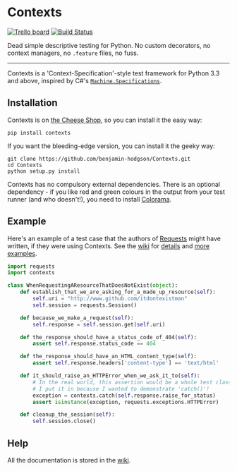 Contexts
========
[![Trello board](http://codehum.com/static/media/project/trello-icon2.png)](https://trello.com/b/uPgp50AF/contexts-development)
[![Build Status](https://travis-ci.org/benjamin-hodgson/Contexts.png?branch=master)](https://travis-ci.org/benjamin-hodgson/Contexts)

Dead simple descriptive testing for Python. No custom decorators, no context managers,
no `.feature` files, no fuss.

-----------------------------

Contexts is a 'Context-Specification'-style test framework for Python 3.3 and above, inspired by C#'s
[`Machine.Specifications`](https://github.com/machine/machine.specifications).

Installation
------------
Contexts is on [the Cheese Shop](https://pypi.python.org/pypi/Contexts), so you can install it the easy way:
```
pip install contexts
```

If you want the bleeding-edge version, you can install it the geeky way:
```
git clone https://github.com/benjamin-hodgson/Contexts.git
cd Contexts
python setup.py install
```

Contexts has no compulsory external dependencies. There is an optional dependency -
if you like red and green colours in the output from your test runner
(and who doesn't!), you need to install [Colorama](https://pypi.python.org/pypi/colorama).

Example
-------
Here's an example of a test case that the authors of [Requests](https://github.com/kennethreitz/requests)
might have written, if they were using Contexts.
See the [wiki](https://github.com/benjamin-hodgson/Contexts/wiki)
for [details](https://github.com/benjamin-hodgson/Contexts/wiki/Guide)
and [more examples](https://github.com/benjamin-hodgson/Contexts/wiki/Examples).

```python
import requests
import contexts

class WhenRequestingAResourceThatDoesNotExist(object):
    def establish_that_we_are_asking_for_a_made_up_resource(self):
        self.uri = "http://www.github.com/itdontexistman"
        self.session = requests.Session()

    def because_we_make_a_request(self):
        self.response = self.session.get(self.uri)

    def the_response_should_have_a_status_code_of_404(self):
        assert self.response.status_code == 404

    def the_response_should_have_an_HTML_content_type(self):
        assert self.response.headers['content-type'] == 'text/html'

    def it_should_raise_an_HTTPError_when_we_ask_it_to(self):
        # In the real world, this assertion would be a whole test class of its own.
        # I put it in because I wanted to demonstrate 'catch()'!
        exception = contexts.catch(self.response.raise_for_status)
        assert isinstance(exception, requests.exceptions.HTTPError)

    def cleanup_the_session(self):
        self.session.close()
```

Help
----
All the documentation is stored in the [wiki](https://github.com/benjamin-hodgson/Contexts/wiki).
